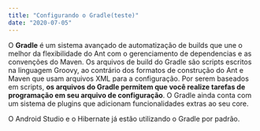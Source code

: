 ```yaml
---
title: "Configurando o Gradle(teste)"
date: "2020-07-05"
---
```


O **Gradle** é um sistema avançado de automatização de builds que une o melhor da flexibilidade do Ant com o gerenciamento de dependencias e as convenções do Maven. Os arquivos de build do Gradle são scripts escritos na linguagem Groovy, ao contrário dos formatos de construção do Ant e Maven que usam arquivos XML para a configuração. Por serem baseados em scripts, **os arquivos do Gradle permitem que você realize tarefas de programação em seu arquivo de configuração**. O Gradle ainda conta com um sistema de plugins que adicionam funcionalidades extras ao seu core.

O Android Studio e o Hibernate já estão utilizando o Gradle por padrão. 